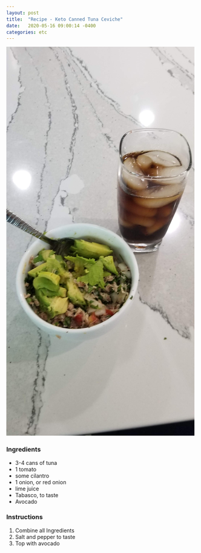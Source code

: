 ```yaml
---
layout: post
title:  "Recipe - Keto Canned Tuna Ceviche"
date:   2020-05-16 09:00:14 -0400
categories: etc
---
```


![Picture](/images/recipes/ceviche.jpg)

### Ingredients
* 3-4 cans of tuna
* 1 tomato
* some cilantro
* 1 onion, or red onion
* lime juice
* Tabasco, to taste
* Avocado

### Instructions
1. Combine all Ingredients
2. Salt and pepper to taste
3. Top with avocado
